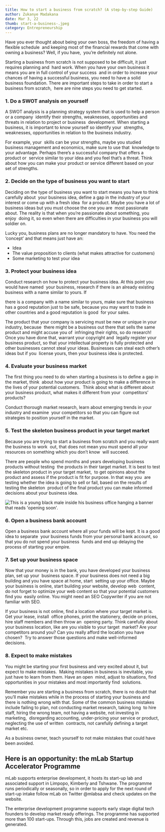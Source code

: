 ```yaml
---
title: How to start a business from scratch? (A step-by-step Guide)
author: Zukanye Madakana
date: Mar 3, 22
thumb: start-a-business-.jpeg
category: Entrepreneurship
---
```

Have you ever thought about being your own boss, the freedom of having a flexible schedule  and keeping most of the financial rewards that come with owning a business? Well, if you have,  you’re definitely not alone. 

Starting a business from scratch is not supposed to be difficult, it just requires planning and  hard work. When you have your own business it means you are in full control of your success  and in order to increase your chances of having a successful business, you need to have a solid  business foundation. There are important steps to take in order to start a business from scratch,  here are nine steps you need to get started. 

### 1. Do a SWOT analysis on yourself 

A SWOT analysis is a planning strategy system that is used to help a person or a company  identify their strengths, weaknesses, opportunities and threats in relation to project or business  development. When starting a business, it is important to know yourself so identify your  strengths, weaknesses, opportunities in relation to the business industry. 

For example, your  skills can be your strengths, maybe you studied business management and economics, make sure to use that  knowledge to your advantage. Perhaps there’s a successful company that offers a product or  service similar to your idea and you feel that’s a threat. Think about how you can make your product or service different based on your set of strengths. 

### 2. Decide on the type of business you want to start 

Deciding on the type of business you want to start means you have to think carefully about  your business idea, define a gap in the industry of your interest or come up with a fresh idea  for a product. Maybe you have a lot of business ideas but you must choose the one you are  most passionate about. The reality is that when you’re passionate about something, you enjoy  doing it, so even when there are difficulties in your business you will soldier on. 

Lucky you, business plans are no longer mandatory to have. You need the ‘concept’ and that means just have an: 

* Idea
* The value proposition to clients (what makes attractive for customers)
* Some marketing to test your idea

### 3. Protect your business idea 

Conduct research on how to protect your business idea. At this point you would have named  your business, research if there is an already existing business with a name similar to yours. If 

there is a company with a name similar to yours, make sure that business has a good reputation just to be safe, because you may want to trade in other countries and a good reputation is good  for your sales. 

The product that your company is servicing must be new or unique in your industry, because  there might be a business out there that sells the same product and might accuse you of  infringing their rights, so do research! Once you have done that, warrant your copyright and  legally register your business product, so that your intellectual property is fully protected and  other businesses cannot steal your ideas. Businesses can steal each other’s ideas but if you  license yours, then your business idea is protected.  

### 4. Evaluate your business market 

The first thing you need to do when starting a business is to define a gap in the market, think  about how your product is going to make a difference in the lives of your potential customers.  Think about what is different about your business product, what makes it different from your  competitors’ products? 

Conduct thorough market research, learn about emerging trends in your industry and examine  your competitors so that you can figure out strategies to position yourself in the market. 

### 5. Test the skeleton business product in your target market

Because you are trying to start a business from scratch and you really want the business to work  out, that does not mean you must spend all your resources on something which you don’t know  will succeed.  

There are people who spend months and years developing business products without testing  the products in their target market. It is best to test the skeleton product in your target market,  to get opinions about the product and assess if the product is fit for purpose. In that way you  are testing whether the idea is going to sell or fail, based on the results of testing the skeleton  product of the final product you can make informed decisions about your business idea. 

![This is a young black male inside his business office hanging a banner that reads 'opening soon'. ](https://lh6.googleusercontent.com/Xh4CJ4B-RT2e3adMEJp-by-SVG_-_KBWgE5QAgP70HehQVUcFWCMhf92dzdK2XVaRORAE3HPFlcwkxaiuaGdWrv6-Fb5-lf1H8r4VGVR7-HuYciqHDcPYpcBKHz-pmhMkkT34ro "A young black entrepreneur at the door of his business office that's opening soon. ")

### 6. Open a business bank account  

Open a business bank account where all your funds will be kept. It is a good idea to separate  your business funds from your personal bank account, so that you do not spend your business  funds and end up delaying the process of starting your empire.  

### 7. Set up your business space 

Now that your money is in the bank, you have developed your business plan, set up your  business space. If your business does not need a big building and you have space at home, start  setting up your office. Maybe your business is online, start building your website, develop web  content, do not forget to optimize your web content so that your potential customers find you  easily online. You might need an SEO Copywriter if you are not familiar with SEO.  

If your business is not online, find a location where your target market is. Get your lease, install  office phones, print the stationery, decide on prices, hire staff members and then throw an  opening party. Think carefully about your business location, like are you visible to your target  market? Are your competitors around you? Can you really afford the location you have chosen?  Try to answer those questions and make well-informed decisions.  

### 8. Expect to make mistakes 

You might be starting your first business and very excited about it, but expect to make mistakes.  Making mistakes in business is inevitable, you just have to learn from them. Have an open  mind, adjust to situations, find opportunities in your mistakes and most importantly find  solutions. 

Remember you are starting a business from scratch, there is no doubt that you’ll make mistakes while in the process of starting your business and there is nothing wrong with that. Some of the common business mistakes include failing to plan, not conducting market research, taking long  to hire staff, hiring the wrong team, not having a website, not investing in marketing,  disregarding accounting, under-pricing your service or product, neglecting the use of written  contracts, not carefully defining a target market etc. 

As a business owner, teach yourself to not make mistakes that could have been avoided.

## Here is an opportunity: the mLab Startup Accelerator Programme

mLab supports enterprise development, it hosts its start-up lab and associated support in Limpopo, Kimberly and Tshwane. The programme runs periodically or seasonally, so in order to apply for the next round of start-up intake follow mLab on Twitter @mlabsa and check updates on the website. 

The enterprise development programme supports early stage digital tech founders to develop market ready offerings. The programme has supported more than 100 start-ups. Through this, jobs are created and revenue is generated.